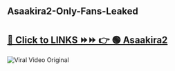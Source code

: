 
 ## Asaakira2-Only-Fans-Leaked

# <h2><a href="https://clipsfans.com/Asaakira2&ref=git">🔗 Click to LINKS ⏩⏩ 👉 🟢 Asaakira2 </a></h2>

<a href="https://clipsfans.com/Asaakira2&ref=git" rel="nofollow" data-target="animated-image.originalLink"><img src="https://i.ibb.co.com/xMMVF88/686577567.gif" alt="Viral Video Original" style="max-width: 100%; display: inline-block;" data-target="animated-image.originalImage"></a>
